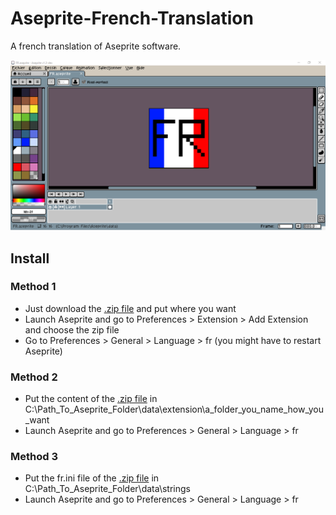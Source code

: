 # Aseprite-French-Translation
A french translation of Aseprite software.


![](example.png)
## Install
### Method 1
* Just download the [.zip file](https://github.com/chamalowmoelleux/Aseprite-French-Translation/releases) and put where you want
* Launch Aseprite and go to Preferences > Extension > Add Extension and choose the zip file
* Go to Preferences > General > Language > fr (you might have to restart Aseprite)
### Method 2
* Put the content of the [.zip file](https://github.com/chamalowmoelleux/Aseprite-French-Translation/releases) in C:\Path_To_Aseprite_Folder\data\extension\a_folder_you_name_how_you_want
* Launch Aseprite and go to Preferences > General > Language > fr
### Method 3
* Put the fr.ini file of the [.zip file](https://github.com/chamalowmoelleux/Aseprite-French-Translation/releases) in C:\Path_To_Aseprite_Folder\data\strings
* Launch Aseprite and go to Preferences > General > Language > fr
